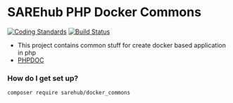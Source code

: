 # SAREhub PHP Docker Commons
[![Coding Standards](https://img.shields.io/badge/cs-PSR--2--R-yellow.svg)](https://github.com/php-fig-rectified/fig-rectified-standards) [![Build Status](https://travis-ci.org/SAREhub/PHP_Commons.svg?branch=master)](https://travis-ci.org/SAREhub/php_docker_commons) 
* This project contains common stuff for create docker based application in php
* [PHPDOC](https://sarehub.github.io/php_docker_commons)

### How do I get set up? ###
```
composer require sarehub/docker_commons
```
